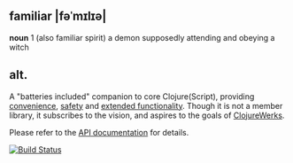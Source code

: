 ## familiar |fəˈmɪlɪə|
**noun**
1 (also familiar spirit) a demon supposedly attending and obeying a witch

## alt.

A "batteries included" companion to core Clojure(Script), providing
[convenience], [safety] and [extended functionality].  Though it is not a
member library, it subscribes to the vision, and aspires to the goals of
[ClojureWerks](http://clojurewerkz.org).

Please refer to the [API documentation](https://sinistral.github.io/familiar/)
for details.

[![Build Status](https://travis-ci.org/sinistral/familiar.svg?branch=master)](https://travis-ci.org/sinistral/familiar)

[convenience]: https://sinistral.github.io/familiar/familiar.core.html#var-fmtstr
[safety]: https://sinistral.github.io/familiar/familiar.core.html#var-single
[extended functionality]: https://sinistral.github.io/familiar/familiar.test.html
